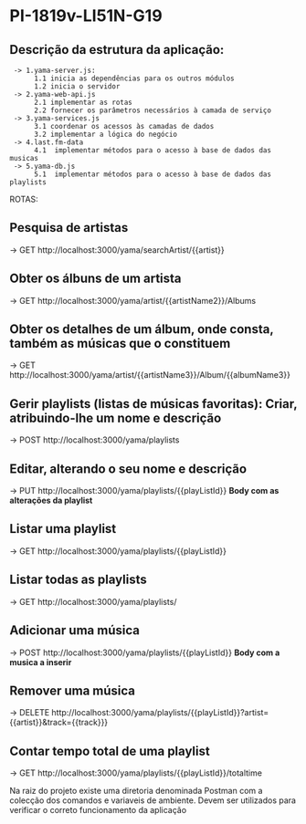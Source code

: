 # PI-1819v-LI51N-G19

Descrição da estrutura da aplicação:
-
     -> 1.yama-server.js:
          1.1 inicia as dependências para os outros módulos
          1.2 inicia o servidor 
     -> 2.yama-web-api.js
          2.1 implementar as rotas 
          2.2 fornecer os parâmetros necessários à camada de serviço 
     -> 3.yama-services.js
          3.1 coordenar os acessos às camadas de dados 
          3.2 implementar a lógica do negócio 
     -> 4.last.fm-data
          4.1  implementar métodos para o acesso à base de dados das musicas
     -> 5.yama-db.js
          5.1  implementar métodos para o acesso à base de dados das playlists


ROTAS:

Pesquisa de artistas 
-
 -> GET http://localhost:3000/yama/searchArtist/{{artist}}
 
Obter os álbuns de um artista 
-
 -> GET http://localhost:3000/yama/artist/{{artistName2}}/Albums
 
Obter os detalhes de um álbum, onde consta, também as músicas que o constituem
-
 -> GET http://localhost:3000/yama/artist/{{artistName3}}/Album/{{albumName3}}
 
Gerir playlists (listas de músicas favoritas):
Criar, atribuindo-lhe um nome e descrição
-
 -> POST http://localhost:3000/yama/playlists
 
Editar, alterando o seu nome e descrição
-
-> PUT http://localhost:3000/yama/playlists/{{playListId}}  **Body com as alterações da playlist**

Listar uma playlist 
-
-> GET http://localhost:3000/yama/playlists/{{playListId}}

Listar todas as playlists
-
-> GET http://localhost:3000/yama/playlists/

Adicionar uma música
-
-> POST http://localhost:3000/yama/playlists/{{playListId}}    **Body com a musica a inserir**

Remover uma música
-
-> DELETE http://localhost:3000/yama/playlists/{{playListId}}?artist={{artist}}&track={{track}}}  

Contar tempo total de uma playlist
-
-> GET http://localhost:3000/yama/playlists/{{playListId}}/totaltime


Na raiz do projeto existe uma diretoria denominada Postman com a colecção dos comandos e variaveis de ambiente.
Devem ser utilizados para verificar o correto funcionamento da aplicação
